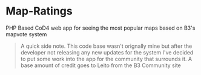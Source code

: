 # Map-Ratings
PHP Based CoD4 web app for seeing the most popular maps based on B3's mapvote system

> A quick side note. This code base wasn't orignally mine but after the developer not releasing any new updates for the system I've decided to put some work into the app for the community that surrounds it. A base amount of credit goes to Leito from the B3 Community site
